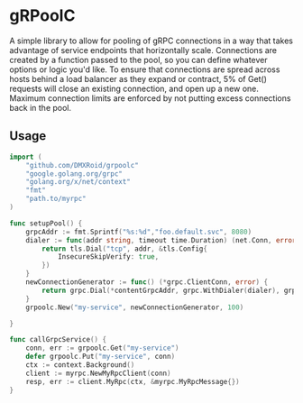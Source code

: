 # gRPoolC

A simple library to allow for pooling of gRPC connections in a way that takes advantage of service endpoints that horizontally scale.  Connections are created by a function passed to the pool, so you can define whatever options or logic you'd like.  To ensure that connections are spread across hosts behind a load balancer as they expand or contract, 5% of Get() requests will close an existing connection, and open up a new one.  Maximum connection limits are enforced by not putting excess connections back in the pool.

## Usage 

```go
import (
	"github.com/DMXRoid/grpoolc"
	"google.golang.org/grpc"
	"golang.org/x/net/context"
	"fmt"
	"path.to/myrpc"
)

func setupPool() {
	grpcAddr := fmt.Sprintf("%s:%d","foo.default.svc", 8080)
	dialer := func(addr string, timeout time.Duration) (net.Conn, error) {
		return tls.Dial("tcp", addr, &tls.Config{
			InsecureSkipVerify: true,
		})
	}
	newConnectionGenerator := func() (*grpc.ClientConn, error) {
		return grpc.Dial(*contentGrpcAddr, grpc.WithDialer(dialer), grpc.WithInsecure())
	}
	grpoolc.New("my-service", newConnectionGenerator, 100)

}

func callGrpcService() {
	conn, err := grpoolc.Get("my-service")
	defer grpoolc.Put("my-service", conn)
	ctx := context.Background()
	client := myrpc.NewMyRpcClient(conn)
	resp, err := client.MyRpc(ctx, &myrpc.MyRpcMessage{})
}

```
